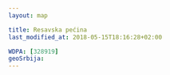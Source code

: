 ```yaml
---
layout: map

title: Resavska pećina
last_modified_at: 2018-05-15T18:16:28+02:00

WDPA: [328919]
geoSrbija:
---
```

